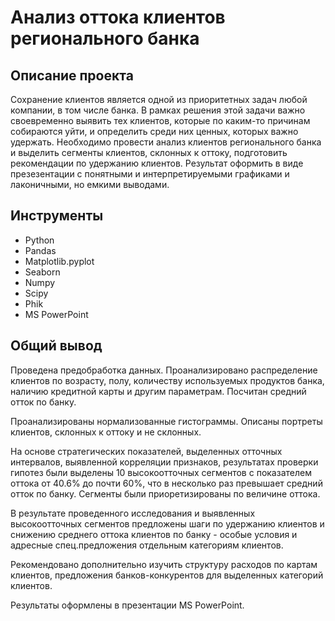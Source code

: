 # Анализ оттока клиентов регионального банка

## Описание проекта
Сохранение клиентов является одной из приоритетных задач любой компании, в том числе банка. В рамках решения этой задачи важно своевременно выявить тех клиентов, которые по каким-то причинам собираются уйти, и определить среди них ценных, которых важно удержать.
Необходимо провести анализ клиентов регионального банка и выделить сегменты клиентов, склонных к оттоку, подготовить рекомендации по удержанию клиентов. Результат оформить в виде презезентации с понятными и интерпретируемыми графиками и лаконичными, но емкими выводами.

## Инструменты

- Python
- Pandas
- Matplotlib.pyplot
- Seaborn
- Numpy
- Scipy
- Phik
- MS PowerPoint

## Общий вывод
Проведена предобработка данных. Проанализировано распределение клиентов по возрасту, полу, количеству используемых продуктов банка, наличию кредитной карты и другим параметрам.
Посчитан средний отток по банку. 

Проанализированы нормализованные гистограммы. Описаны портреты клиентов, склонных к оттоку и не склонных. 

На основе стратегических показателей, выделенных отточных интервалов, выявленной корреляции признаков, результатах проверки гипотез были выделены 10 высокоотточных сегментов с показателем оттока от 40.6% до почти 60%, что в несколько раз превышает средний отток по банку. Сегменты были приоретизированы по величине оттока.

В результате проведенного исследования и выявленных высокоотточных сегментов предложены шаги по удержанию клиентов и снижению среднего оттока клиентов по банку - особые условия и адресные спец.предложения отдельным категориям клиентов. 

Рекомендовано дополнительно изучить структуру расходов по картам клиентов, предложения банков-конкурентов для выделенных категорий клиентов.

Результаты оформлены в презентации MS PowerPoint.
